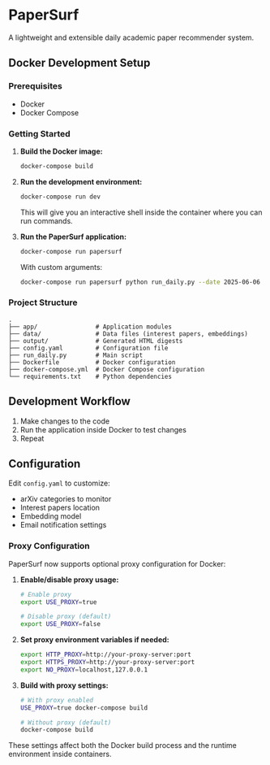 # PaperSurf

A lightweight and extensible daily academic paper recommender system.

## Docker Development Setup

### Prerequisites
- Docker
- Docker Compose

### Getting Started

1. **Build the Docker image:**
   ```bash
   docker-compose build
   ```

2. **Run the development environment:**
   ```bash
   docker-compose run dev
   ```
   This will give you an interactive shell inside the container where you can run commands.

3. **Run the PaperSurf application:**
   ```bash
   docker-compose run papersurf
   ```
   
   With custom arguments:
   ```bash
   docker-compose run papersurf python run_daily.py --date 2025-06-06 --topk 5
   ```

### Project Structure

```
.
├── app/                # Application modules
├── data/               # Data files (interest papers, embeddings)
├── output/             # Generated HTML digests
├── config.yaml         # Configuration file
├── run_daily.py        # Main script
├── Dockerfile          # Docker configuration
├── docker-compose.yml  # Docker Compose configuration
└── requirements.txt    # Python dependencies
```

## Development Workflow

1. Make changes to the code
2. Run the application inside Docker to test changes
3. Repeat

## Configuration

Edit `config.yaml` to customize:
- arXiv categories to monitor
- Interest papers location
- Embedding model
- Email notification settings

### Proxy Configuration

PaperSurf now supports optional proxy configuration for Docker:

1. **Enable/disable proxy usage:**
   ```bash
   # Enable proxy
   export USE_PROXY=true
   
   # Disable proxy (default)
   export USE_PROXY=false
   ```

2. **Set proxy environment variables if needed:**
   ```bash
   export HTTP_PROXY=http://your-proxy-server:port
   export HTTPS_PROXY=http://your-proxy-server:port
   export NO_PROXY=localhost,127.0.0.1
   ```

3. **Build with proxy settings:**
   ```bash
   # With proxy enabled
   USE_PROXY=true docker-compose build
   
   # Without proxy (default)
   docker-compose build
   ```

These settings affect both the Docker build process and the runtime environment inside containers.
